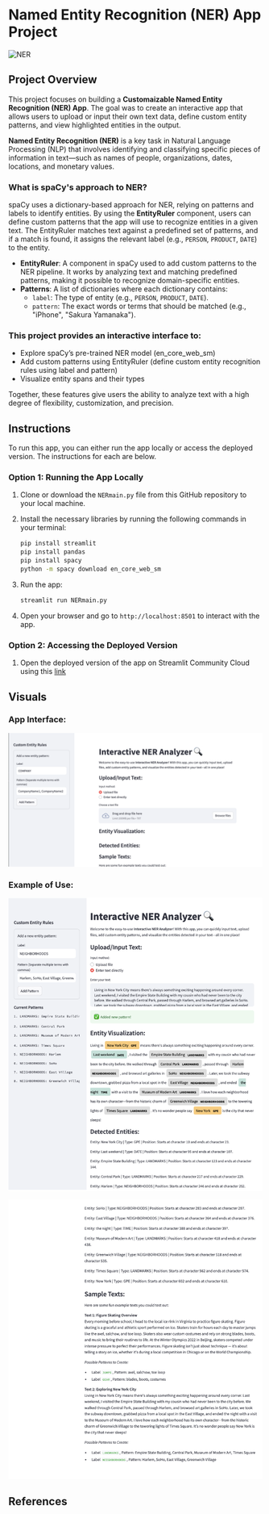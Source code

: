 # Named Entity Recognition (NER) App Project

![NER](https://www.google.com/url?sa=i&url=https%3A%2F%2Fbeyersimonson.com%2Fwhy-words-matter&psig=AOvVaw3B7uU2tXiJi82z_7-EQ-l_&ust=1744763414497000&source=images&cd=vfe&opi=89978449&ved=0CBQQjRxqFwoTCLCX7rLk2IwDFQAAAAAdAAAAABAJ)

## Project Overview 
This project focuses on building a **Customaizable Named Entity Recognition (NER) App**. The goal was to create an interactive app that allows users to upload or input their own text data, define custom entity patterns, and view highlighted entities in the output. 

**Named Entity Recognition (NER)** is a key task in Natural Language Processing (NLP) that involves identifying and classifying specific pieces of information in text—such as names of people, organizations, dates, locations, and monetary values.

### What is spaCy's approach to NER?

spaCy uses a dictionary-based approach for NER, relying on patterns and labels to identify entities. By using the **EntityRuler** component, users can define custom patterns that the app will use to recognize entities in a given text. The EntityRuler matches text against a predefined set of patterns, and if a match is found, it assigns the relevant label (e.g., `PERSON`, `PRODUCT`, `DATE`) to the entity.

- **EntityRuler**: A component in spaCy used to add custom patterns to the NER pipeline. It works by analyzing text and matching predefined patterns, making it possible to recognize domain-specific entities.
- **Patterns**: A list of dictionaries where each dictionary contains:
  - `label`: The type of entity (e.g., `PERSON`, `PRODUCT`, `DATE`).
  - `pattern`: The exact words or terms that should be matched (e.g., "iPhone", "Sakura Yamanaka").


### This project provides an interactive interface to:
- Explore spaCy’s pre-trained NER model (en_core_web_sm)
- Add custom patterns using EntityRuler (define custom entity recognition rules using label and pattern)
- Visualize entity spans and their types

Together, these features give users the ability to analyze text with a high degree of flexibility, customization, and precision.

## Instructions 
To run this app, you can either run the app locally or access the deployed version. The instructions for each are below.  

### Option 1: Running the App Locally 

1. Clone or download the `NERmain.py` file from this GitHub repository to your local machine.

2. Install the necessary libraries by running the following commands in your terminal:

    ```bash
    pip install streamlit
    pip install pandas
    pip install spacy
    python -m spacy download en_core_web_sm
    ```

3. Run the app:
    ```bash
    streamlit run NERmain.py
    ```

4. Open your browser and go to `http://localhost:8501` to interact with the app.

### Option 2: Accessing the Deployed Version

1. Open the deployed version of the app on Streamlit Community Cloud using this [link](https://sakura-yamanaka-yamanaka-python-p-nerstreamlitappnermain-ibtlbw.streamlit.app/) 

## Visuals 

### App Interface:
![AppInterface](AppInterface.png)

### Example of Use:  
![ExamplePic1](ExamplePic1.png)

![ExamplePic2](ExamplePic2.png)

## References